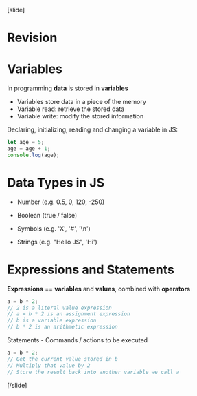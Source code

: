 [slide]
# Revision 

# Variables
In programming **data** is stored in **variables**

  * Variables store data in a piece of the memory
  * Variable read: retrieve the stored data
  * Variable write: modify the stored information
  
Declaring, initializing, reading and changing a variable in JS:
```js live
let age = 5;
age = age + 1;
console.log(age);
```
# Data Types in JS
* Number (e.g. 0.5, 0, 120, -250)

* Boolean (true / false)

* Symbols (e.g. 'X', '#', '\n')

* Strings (e.g. "Hello JS", 'Hi')

# Expressions and Statements
**Expressions** == **variables** and **values**, combined with **operators**

```js
a = b * 2;
// 2 is a literal value expression
// a = b * 2 is an assignment expression
// b is a variable expression
// b * 2 is an arithmetic expression
```

Statements - Commands / actions to be executed

```js
a = b * 2;
// Get the current value stored in b
// Multiply that value by 2
// Store the result back into another variable we call a
```
[/slide]
